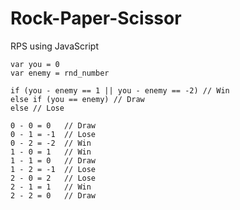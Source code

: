 # Rock-Paper-Scissor
RPS using JavaScript

```
var you = 0
var enemy = rnd_number

if (you - enemy == 1 || you - enemy == -2) // Win
else if (you == enemy) // Draw
else // Lose
```
```
0 - 0 = 0   // Draw
0 - 1 = -1  // Lose
0 - 2 = -2  // Win
1 - 0 = 1   // Win
1 - 1 = 0   // Draw
1 - 2 = -1  // Lose
2 - 0 = 2   // Lose
2 - 1 = 1   // Win
2 - 2 = 0   // Draw
```
